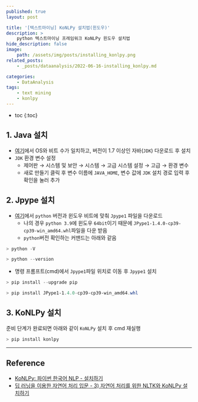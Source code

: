 ```yaml
---
published: true
layout: post

title: '[텍스트마이닝] KoNLPy 설치법(윈도우)'
description: >
    python 텍스트마이닝 프레임워크 KoNLPy 윈도우 설치법
hide_description: false
image:
    path: /assets/img/posts/installing_konlpy.png
related_posts:
    - _posts/dataanalysis/2022-06-16-installing_konlpy.md

categories:
    - DataAnalysis
tags:
    - text mining
    - konlpy
---
```

* toc
{:toc}

## 1. Java 설치

- [여기](https://www.oracle.com/java/technologies/downloads/)에서 OS와 비트 수가 일치하고, 버전이 1.7 이상인 자바(`JDK`) 다운로드 후 설치
- `JDK` 환경 변수 설정
  - 제어판 → 시스템 및 보안 → 시스템 → 고급 시스템 설정 → 고급 → 환경 변수
  - 새로 만들기 클릭 후 변수 이름에 `JAVA_HOME`, 변수 값에 `JDK` 설치 경로 입력 후 확인을 눌러 추가

## 2. Jpype 설치

- [여기](https://www.lfd.uci.edu/~gohlke/pythonlibs/#_jpype)에서 `python` 버전과 윈도우 비트에 맞춰 `Jpype1` 파일을 다운로드
  - 나의 경우 `python 3.9`에 윈도우 `64bit`이기 때문에 `JPype1-1.4.0-cp39-cp39-win_amd64.whl`파일을 다운 받음
  - `python`버전 확인하는 커맨드는 아래와 같음

```powershell
> python -V

> python --version
```

- 명령 프롬프트(cmd)에서 `Jpype1`파일 위치로 이동 후 `Jpype1` 설치

```powershell
> pip install --upgrade pip

> pip install JPype1-1.4.0-cp39-cp39-win_amd64.whl
```

## 3. KoNLPy 설치

준비 단계가 완료되면 아래와 같이 `KoNLPy` 설치 후 cmd 재실행

```powershell
> pip install konlpy
```

---
## Reference
- [KoNLPy: 파이썬 한국어 NLP - 설치하기](https://konlpy.org/ko/latest/install/)
- [딥 러닝을 이용한 자연어 처리 입문 - 3) 자연어 처리를 위한 NLTK와 KoNLPy 설치하기](https://wikidocs.net/22488)